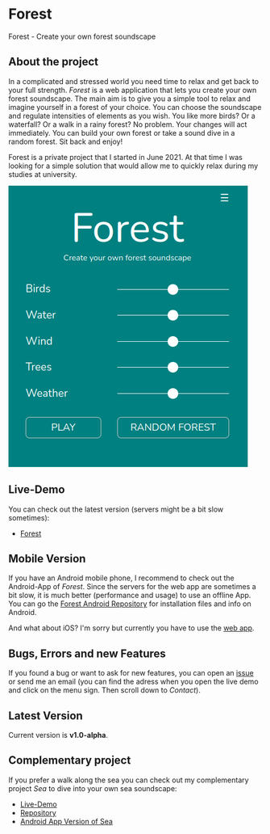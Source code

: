 # Forest
Forest - Create your own forest soundscape

## About the project
In a complicated and stressed world you need time to relax and get back to your full strength.
*Forest* is a web application that lets you create your own forest soundscape.
The main aim is to give you a simple tool to relax and imagine yourself in a forest of your choice. You can choose the soundscape and regulate intensities of elements as you wish. You like more birds? Or a waterfall? Or a walk in a rainy forest? No problem. Your changes will act immediately. You can build your own forest or take a sound dive in a random forest. Sit back and enjoy!

Forest is a private project that I started in June 2021. At that time I was looking for a simple solution that would allow me to quickly relax during my studies at university.

![Forest Example](./example-forest.png)

## Live-Demo
You can check out the latest version (servers might be a bit slow sometimes):
* [Forest](https://moritzott.github.io/forest/)

## Mobile Version
If you have an Android mobile phone, I recommend to check out the Android-App of *Forest*. Since the servers for the web app are sometimes a bit slow, it
is much better (performance and usage) to use an offline App. You can go the [Forest Android Repository](https://github.com/moritzott/forest-android) for installation files and info on Android.

And what about iOS? I'm sorry but currently you have to use the [web app](https://moritzott.github.io/forest/).

## Bugs, Errors and new Features
If you found a bug or want to ask for new features, you can open an [issue](https://github.com/moritzott/forest/issues) or send me an email (you can find the adress when you open the live demo and click on the menu sign. Then scroll down to *Contact*).

## Latest Version
Current version is **v1.0-alpha**.

## Complementary project
If you prefer a walk along the sea you can check out my complementary project *Sea* to dive into your own sea soundscape:
* [Live-Demo](https://moritzott.github.io/sea/)
* [Repository](https://github.com/moritzott/sea)
* [Android App Version of Sea](https://github.com/moritzott/sea-android)
